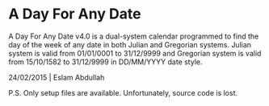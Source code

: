 # A Day For Any Date
A Day For Any Date v4.0 is a dual-system calendar programmed to find the day of the week of any date in both Julian and Gregorian systems.
Julian system is valid from 01/01/0001 to 31/12/9999 and Gregorian system is valid from 15/10/1582 to 31/12/9999 in DD/MM/YYYY date style.

24/02/2015 | Eslam Abdullah

P.S. Only setup files are available. Unfortunately, source code is lost.

